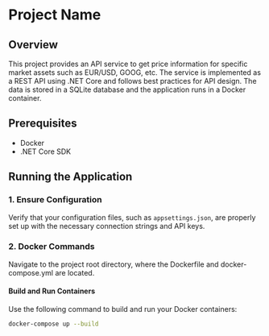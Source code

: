 # Project Name

## Overview

This project provides an API service to get price information for specific market assets such as EUR/USD, GOOG, etc. The service is implemented as a REST API using .NET Core and follows best practices for API design. The data is stored in a SQLite database and the application runs in a Docker container.

## Prerequisites

- Docker
- .NET Core SDK

## Running the Application

### 1. Ensure Configuration

Verify that your configuration files, such as `appsettings.json`, are properly set up with the necessary connection strings and API keys.

### 2. Docker Commands

Navigate to the project root directory, where the Dockerfile and docker-compose.yml are located.

#### Build and Run Containers

Use the following command to build and run your Docker containers:

```bash
docker-compose up --build